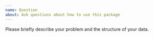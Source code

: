 ```yaml
---
name: Question
about: Ask questions about how to use this package
---
```


Please briefly describe your problem and the structure of your data.
